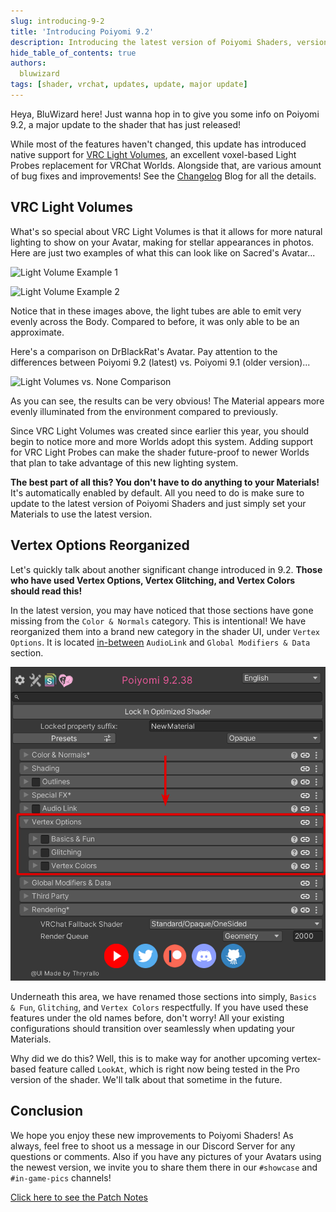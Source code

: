 ```yaml
---
slug: introducing-9-2
title: 'Introducing Poiyomi 9.2'
description: Introducing the latest version of Poiyomi Shaders, version 9.2. Now available.
hide_table_of_contents: true
authors:
  bluwizard
tags: [shader, vrchat, updates, update, major update]
---
```


Heya, BluWizard here! Just wanna hop in to give you some info on Poiyomi 9.2, a major update to the shader that has just released!

While most of the features haven't changed, this update has introduced native support for [VRC Light Volumes](https://github.com/REDSIM/VRCLightVolumes), an excellent voxel-based Light Probes replacement for VRChat Worlds. Alongside that, are various amount of bug fixes and improvements! See the [Changelog](/changelog) Blog for all the details.

## VRC Light Volumes

What's so special about VRC Light Volumes is that it allows for more natural lighting to show on your Avatar, making for stellar appearances in photos. Here are just two examples of what this can look like on Sacred's Avatar...

![Light Volume Example 1](VRChat_2025-05-18_23-39-08.021_3840x2160.png)

![Light Volume Example 2](VRChat_2025-05-18_23-35-58.516_3840x2160.png)

Notice that in these images above, the light tubes are able to emit very evenly across the Body. Compared to before, it was only able to be an approximate.

Here's a comparison on DrBlackRat's Avatar. Pay attention to the differences between Poiyomi 9.2 (latest) vs. Poiyomi 9.1 (older version)...

![Light Volumes vs. None Comparison](Poiyomi-Light-Volumes-vs-None-Comparison.png)

As you can see, the results can be very obvious! The Material appears more evenly illuminated from the environment compared to previously.

Since VRC Light Volumes was created since earlier this year, you should begin to notice more and more Worlds adopt this system. Adding support for VRC Light Probes can make the shader future-proof to newer Worlds that plan to take advantage of this new lighting system.

**The best part of all this? You don't have to do anything to your Materials!** It's automatically enabled by default. All you need to do is make sure to update to the latest version of Poiyomi Shaders and just simply set your Materials to use the latest version.

## Vertex Options Reorganized

Let's quickly talk about another significant change introduced in 9.2. **Those who have used Vertex Options, Vertex Glitching, and Vertex Colors should read this!**

In the latest version, you may have noticed that those sections have gone missing from the `Color & Normals` category. This is intentional! We have reorganized them into a brand new category in the shader UI, under `Vertex Options`. It is located <u>in-between</u> `AudioLink` and `Global Modifiers & Data` section.

![New Location of Vertex Options](New-VertexOptions-Location.png)

Underneath this area, we have renamed those sections into simply, `Basics & Fun`, `Glitching`, and `Vertex Colors` respectfully. If you have used these features under the old names before, don't worry! All your existing configurations should transition over seamlessly when updating your Materials.

Why did we do this? Well, this is to make way for another upcoming vertex-based feature called `LookAt`, which is right now being tested in the Pro version of the shader. We'll talk about that sometime in the future.

## Conclusion

We hope you enjoy these new improvements to Poiyomi Shaders! As always, feel free to shoot us a message in our Discord Server for any questions or comments. Also if you have any pictures of your Avatars using the newest version, we invite you to share them there in our `#showcase` and `#in-game-pics` channels!

[Click here to see the Patch Notes](/changelog/poiyomi-toon-9-2-36-changes)